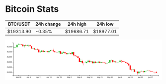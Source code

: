 # Bitcoin Stats

BTC/USDT|24h change|24h high|24h low|
|---|---|---|---|
|$19313.90|-0.35%|$19686.71|$18977.01|

<img src="./chart.svg">
